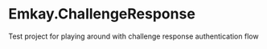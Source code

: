 Emkay.ChallengeResponse
=======================

Test project for playing around with challenge response authentication flow